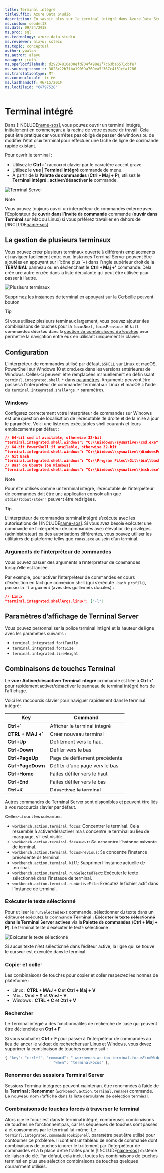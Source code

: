 ```yaml
---
title: Terminal intégré
titleSuffix: Azure Data Studio
description: En savoir plus sur le terminal intégré dans Azure Data Studio.
ms.custom: seodec18
ms.date: 09/24/2018
ms.prod: sql
ms.technology: azure-data-studio
ms.reviewer: alayu; sstein
ms.topic: conceptual
author: yualan
ms.author: alayu
manager: jroth
ms.openlocfilehash: d29234810e30efd204f498e2f7c63ba6571cbfe7
ms.sourcegitcommit: 3026c22b7fba19059a769ea5f367c4f51efaf286
ms.translationtype: MT
ms.contentlocale: fr-FR
ms.lasthandoff: 06/15/2019
ms.locfileid: "66797528"
---
```

# <a name="integrated-terminal"></a>Terminal intégré

Dans [!INCLUDE[name-sos](../includes/name-sos-short.md)], vous pouvez ouvrir un terminal intégré, initialement en commençant à la racine de votre espace de travail. Cela peut être pratique car vous n’êtes pas obligé de passer de windows ou de modifier l’état d’un terminal pour effectuer une tâche de ligne de commande rapide existant.

Pour ouvrir le terminal :

* Utilisez le **Ctrl +'** raccourci clavier par le caractère accent grave.
* Utilisez le **vue** | **Terminal intégré** commande de menu.
* À partir de la **Palette de commandes** (**Ctrl + Maj + P**), utilisez le **Terminal intégré : activer/désactiver le** commande.

![Terminal Server](media/integrated-terminal/terminal-screen.png)

> [!NOTE]
> Vous pouvez toujours ouvrir un interpréteur de commandes externe avec l’Explorateur de **ouvrir dans l’invite de commande** commande (**ouvrir dans Terminal** sur Mac ou Linux) si vous préférez travailler en dehors de [!INCLUDE[name-sos](../includes/name-sos-short.md)].

## <a name="managing-multiple-terminals"></a>La gestion de plusieurs terminaux

Vous pouvez créer plusieurs terminaux ouverte à différents emplacements et naviguer facilement entre eux. Instances Terminal Server peuvent être ajoutées en appuyant sur l’icône plus (+) dans l’angle supérieur droit de la **TERMINAL** panneau ou en déclenchant le **Ctrl + Maj +'** commande. Cela crée une autre entrée dans la liste déroulante qui peut être utilisée pour passer à l’autre.

![Plusieurs terminaux](media/integrated-terminal/terminal-multiple-instances.png)

Supprimez les instances de terminal en appuyant sur la Corbeille peuvent bouton.

> [!TIP]
> Si vous utilisez plusieurs terminaux largement, vous pouvez ajouter des combinaisons de touches pour la `focusNext`, `focusPrevious` et `kill` commandes décrites dans le [section de combinaisons de touches](#key-bindings) pour permettre la navigation entre eux en utilisant uniquement le clavier.

## <a name="configuration"></a>Configuration

L’interpréteur de commandes utilisé par défaut, `$SHELL` sur Linux et macOS, PowerShell sur Windows 10 et cmd.exe dans les versions antérieures de Windows. Celles-ci peuvent être remplacées manuellement en définissant `terminal.integrated.shell.*` dans [paramètres](settings.md). Arguments peuvent être passés à l’interpréteur de commandes terminal sur Linux et macOS à l’aide du `terminal.integrated.shellArgs.*` paramètres.

### <a name="windows"></a>Windows

Configurez correctement votre interpréteur de commandes sur Windows est une question de localisation de l’exécutable de droite et de la mise à jour le paramètre. Voici une liste des exécutables shell courants et leurs emplacements par défaut :

```json
// 64-bit cmd if available, otherwise 32-bit
"terminal.integrated.shell.windows": "C:\\Windows\\sysnative\\cmd.exe"
// 64-bit PowerShell if available, otherwise 32-bit
"terminal.integrated.shell.windows": "C:\\Windows\\sysnative\\WindowsPowerShell\\v1.0\\powershell.exe"
// Git Bash
"terminal.integrated.shell.windows": "C:\\Program Files\\Git\\bin\\bash.exe"
// Bash on Ubuntu (on Windows)
"terminal.integrated.shell.windows": "C:\\Windows\\sysnative\\bash.exe"
```

> [!NOTE]
> Pour être utilisés comme un terminal intégré, l’exécutable de l’interpréteur de commandes doit être une application console afin que `stdin/stdout/stderr` peuvent être redirigées.

> [!TIP]
> L’interpréteur de commandes terminal intégré s’exécute avec les autorisations de [!INCLUDE[name-sos](../includes/name-sos-short.md)]. Si vous avez besoin exécuter une commande de l’interpréteur de commandes avec élévation de privilèges (administrateur) ou des autorisations différentes, vous pouvez utiliser les utilitaires de plateforme telles que `runas.exe` au sein d’un terminal.

### <a name="shell-arguments"></a>Arguments de l’interpréteur de commandes

Vous pouvez passer des arguments à l’interpréteur de commandes lorsqu’elle est lancée.

Par exemple, pour activer l’interpréteur de commandes en cours d’exécution en tant que connexion shell (qui s’exécute `.bash_profile`), passez la `-l` argument (avec des guillemets doubles) :

```json
// Linux
"terminal.integrated.shellArgs.linux": ["-l"]
```

## <a name="terminal-display-settings"></a>Paramètres d’affichage de Terminal Server

Vous pouvez personnaliser la police terminal intégré et la hauteur de ligne avec les paramètres suivants :

* `terminal.integrated.fontFamily`
* `terminal.integrated.fontSize`
* `terminal.integrated.lineHeight`

## <a id="key-bindings"></a>Combinaisons de touches Terminal

Le **vue : Activer/désactiver Terminal intégré** commande est liée à **Ctrl +'** pour rapidement activer/désactiver le panneau de terminal intégré hors de l’affichage.

Voici les raccourcis clavier pour naviguer rapidement dans le terminal intégré :

|Key|Command|  
|---|---|  
|**Ctrl+\`**|Afficher le terminal intégré|  
|**CTRL + MAJ +\`**|Créer nouveau terminal|  
|**Ctrl+Up**|Défilement vers le haut|  
|**Ctrl+Down**|Défiler vers le bas|  
|**Ctrl+PageUp**|Page de défilement précédente|  
|**Ctrl+PageDown**|Défiler d’une page vers le bas|  
|**Ctrl+Home**|Faites défiler vers le haut|  
|**Ctrl+End**|Faites défiler vers le bas|  
|**Ctrl+K**|Désactivez le terminal|  

Autres commandes de Terminal Server sont disponibles et peuvent être liés à vos raccourcis clavier par défaut.

Celles-ci sont les suivantes :

* `workbench.action.terminal.focus`: Concentrer le terminal. Cela ressemble à activer/désactiver mais concentre le terminal au lieu de masquage, s’il est visible.
* `workbench.action.terminal.focusNext`: Se concentre l’instance suivante de terminal.
* `workbench.action.terminal.focusPrevious`: Se concentre l’instance précédente de terminal.
* `workbench.action.terminal.kill`: Supprimer l’instance actuelle de terminal.
* `workbench.action.terminal.runSelectedText`: Exécuter le texte sélectionné dans l’instance de terminal.
* `workbench.action.terminal.runActiveFile`: Exécutez le fichier actif dans l’instance de terminal.

### <a name="run-selected-text"></a>Exécuter le texte sélectionné

Pour utiliser le `runSelectedText` commande, sélectionner du texte dans un éditeur et exécutez la commande **Terminal : Exécuter le texte sélectionné dans le Terminal Server actives** via la **Palette de commandes** (**Ctrl + Maj + P**). Le terminal tente d’exécuter le texte sélectionné :

![Exécuter le texte sélectionné](media/integrated-terminal/terminal_run_selected.png)

Si aucun texte n’est sélectionné dans l’éditeur active, la ligne qui se trouve le curseur est exécutée dans le terminal.

### <a name="copy--paste"></a>Copier et coller

Les combinaisons de touches pour copier et coller respectez les normes de plateforme :

* Linux : **CTRL + MAJ + C** et **Ctrl + Maj + V**
* Mac : **Cmd + C** et **Cmd + V**
* Windows : **CTRL + C** et **Ctrl + V**

### <a name="find"></a>Rechercher

Le Terminal intégré a des fonctionnalités de recherche de base qui peuvent être déclenchée en **Ctrl + F**.

Si vous souhaitez **Ctrl + F** pour passer à l’interpréteur de commandes au lieu de lancer le widget de rechercher sur Linux et Windows, vous devez supprimer la combinaison de touches comme suit :

```js
{ "key": "ctrl+f", "command": "-workbench.action.terminal.focusFindWidget",
                      "when": "terminalFocus" },
```

### <a name="rename-terminal-sessions"></a>Renommer des sessions Terminal Server

Sessions Terminal intégrées peuvent maintenant être renommées à l’aide de la **Terminal : Renommer** (`workbench.action.terminal.rename`) commande. Le nouveau nom s’affiche dans la liste déroulante de sélection terminal.

### <a name="forcing-key-bindings-to-pass-through-the-terminal"></a>Combinaisons de touches forcés à traverser le terminal

Alors que le focus est dans le terminal intégré, nombreuses combinaisons de touches ne fonctionnent pas, car les séquences de touches sont passés à et consommés par le terminal lui-même. Le `terminal.integrated.commandsToSkipShell` paramètre peut être utilisé pour contourner ce problème. Il contient un tableau de noms de commande dont combinaisons de touches ignorer le traitement par l’interpréteur de commandes et à la place d’être traités par le [!INCLUDE[name-sos](../includes/name-sos-short.md)] système de liaison de clé. Par défaut, cela inclut toutes les combinaisons de touches terminal en plus une sélection combinaisons de touches quelques couramment utilisés.

